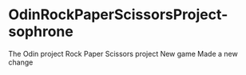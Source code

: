 # OdinRockPaperScissorsProject-sophrone
The Odin project Rock Paper Scissors project
New game
Made a new change